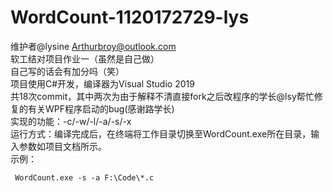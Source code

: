 # WordCount-1120172729-lys
维护者@lysine <Arthurbroy@outlook.com><br>软工结对项目作业一（虽然是自己做）<br>自己写的话会有加分吗（笑）<br>项目使用C#开发，编译器为Visual Studio 2019<br>共18次commit，其中两次为由于解释不清直接fork之后改程序的学长@lsy帮忙修复的有关WPF程序启动的bug(感谢路学长)<br>实现的功能：-c/-w/-l/-a/-s/-x<br>运行方式：编译完成后，在终端将工作目录切换至WordCount.exe所在目录，输入参数如项目文档所示。<br>示例：

` WordCount.exe -s -a F:\Code\*.c`

